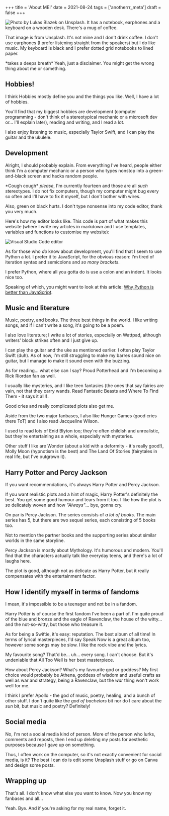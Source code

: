 +++
title = 'About ME!'
date = 2021-08-24
tags = ['anotherrr_meta']
draft = false
+++

<!-- meta:
- title: About ME!
- template: archive
- date: 24. August 2021
- tags: features, public, about
- img-header: https://i.imgur.com/qZJyhRR.jpg
- img-alt: Photo by Lukas Blazek on Unsplash
-->

![Photo by Lukas Blazek on Unsplash. It has a notebook, earphones and a keyboard on a wooden desk. There's a mug of coffee.](https://i.imgur.com/qZJyhRR.jpg)

That image is from Unsplash. It's not mine and I don't drink coffee. I don't use earphones (I prefer listening straight from the speakers) but I do like music. My keyboard is black and I prefer dotted grid notebooks to lined paper.

\*takes a deeps breath\* Yeah, just a disclaimer. You might get the wrong thing about me or something.

## Hobbies!

I think Hobbies mostly define you and the things you like. Well, I have a lot of hobbies. 

You'll find that my biggest hobbies are development (computer programming - don't think of a stereotypical mechanic or a microsoft dev or... I'll explain later), reading and writing, and I read a lot. 

I also enjoy listening to music, especially Taylor Swift, and I can play the guitar and the ukulele.

## Development

Alright, I should probably explain. From everything I've heard, people either think I'm a computer mechanic or a person who types nonstop into a green-and-black screen and hacks random people.

\*Cough cough\* *please*, I'm currently fourteen and those are all *such* stereotypes. I do not fix computers, though my computer might bug every so often and I'll have to fix it myself, but I don't bother with wires. 

Also, green on black hurts. I don't type nonsense into my code editor, thank you very much.

Here's how my editor looks like. This code is part of what makes this website (where I write my articles in markdown and I use templates, variables and functions to customise my website):

![Visual Studio Code editor](https://i.imgur.com/luHbTd0.png)

As for those who *do* know about development, you'll find that I seem to use Python a lot. I prefer it to JavaScript, for the obvious reason: I'm tired of iteration syntax and semicolons and *so many brackets*. 

I prefer Python, where all you gotta do is use a colon and an indent. It looks nice too.

Speaking of which, you might want to look at this article: [Why Python is better than JavaScript](../why-learn-py).

## Music and literature

Music, poetry, and books. The three best things in the world. I like writing songs, and if I can't write a song, it's going to be a poem. 

I also love literature; I write a lot of stories, especially on Wattpad, although writers' block strikes often and I just give up.

I can play the guitar and the uke as mentioned earlier. I often play Taylor Swift (duh). As of now, I'm still struggling to make my barres sound nice on guitar, but I manage to make it sound even with the buzzing.

As for reading... what else can I say? Proud Potterhead and I'm  becoming a Rick Riordan fan as well.

 I usually like mysteries, and I like teen fantasies (the ones that say fairies are vain, not that they carry wands. Read Fantastic Beasts and Where To Find Them - it says it all!). 
 
 Good cries and really complicated plots also get me.

Aside from the two major fanbases, I also like Hunger Games (good cries there ToT) and I also read Jacqueline Wilson. 

I used to read lots of Enid Blyton too; they're often childish and unrealistic, but they're entertaining as a whole, especially with mysteries. 

Other stuff I like are Wonder (about a kid with a deformity - it's really good!), Molly Moon (hypnotism is the best) and The Land Of Stories (fairytales in real life, but I've outgrown it).

## Harry Potter and Percy Jackson

If you want recommendations, it's always Harry Potter and Percy Jackson. 

If you want realistic plots and a hint of magic, Harry Potter's definitely the best. You get some good humour and tears from it too. I like how the plot is *so* delicately woven and how *"Always"*... bye, gonna cry.

On par is Percy Jackson. The series consists of *a lot of books*. The main series has 5, but there are two sequel series, each consisting of 5 books too. 

Not to mention the partner books and the supporting series about similar worlds in the same storyline.

Percy Jackson is mostly about Mythology. It's humorous and modern. You'll find that the characters actually talk like everyday teens, and there's a lot of laughs here. 

The plot is good, although not as delicate as Harry Potter, but it really compensates with the entertainment factor. 

## How I identify myself in terms of fandoms

I mean, it's impossible to be a teenager and not be in a fandom.

Harry Potter is of course the first fandom I've been a part of. I'm quite proud of the blue and bronze and the eagle of Ravenclaw, the house of the witty... and the not-so-witty, but those who treasure it.

As for being a Swiftie, it's easy: reputation. The best album of all time! In terms of lyrical masterpieces, I'd say Speak Now is a great album too, however some songs may be slow. I like the rock vibe and the lyrics.

My favourite song? That'd be... uh... every song. I can't choose. But it's undeniable that All Too Well is her best masterpiece.

How about Percy Jackson? What's my favourite god or goddess? My first choice would probably be Athena, goddess of wisdom and useful crafts as well as war and strategy, being a Ravenclaw, but the *war* thing won't work well for me.

I think I prefer Apollo - the god of music, poetry, healing, and a bunch of other stuff. I don't quite like the *god of bachelors* bit nor do I care about the *sun* bit, but music and poetry? Definitely!

## Social media

No, I'm not a social media kind of person. More of the person who lurks, comments and reposts, then I end up deleting my posts for aesthetic purposes because I gave up on something.

Thus, I often work on the computer, so it's not exactly convenient for social media, is it? The best I can do is edit some Unsplash stuff or go on Canva and design some posts.

## Wrapping up

That's all. I don't know what else you want to know. Now you know my fanbases and all...

Yeah. Bye. And if you're asking for my real name, forget it. 
